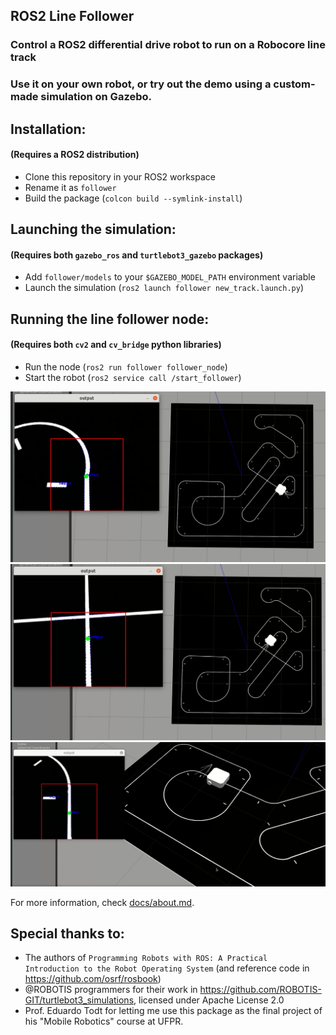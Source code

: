 ## ROS2 Line Follower

### Control a ROS2 differential drive robot to run on a Robocore line track

### Use it on your own robot, or try out the demo using a custom-made simulation on Gazebo.



## Installation:
#### (Requires a ROS2 distribution)

* Clone this repository in your ROS2 workspace
* Rename it as `follower`
* Build the package (`colcon build --symlink-install`)


## Launching the simulation:
#### (Requires both `gazebo_ros` and `turtlebot3_gazebo` packages)

* Add `follower/models` to your `$GAZEBO_MODEL_PATH` environment variable
* Launch the simulation (`ros2 launch follower new_track.launch.py`)

## Running the line follower node: 
#### (Requires both `cv2` and `cv_bridge` python libraries)

* Run the node (`ros2 run follower follower_node`)
* Start the robot (`ros2 service call /start_follower`)

![screenshot1](docs/old_screenshots/1.png)
![screenshot2](docs/old_screenshots/2.png)
![screenshot3](docs/old_screenshots/3.png)

For more information, check [docs/about.md](/docs/about.md).

## Special thanks to:
* The authors of `Programming Robots with ROS: A Practical Introduction to the Robot Operating System` (and reference code in https://github.com/osrf/rosbook)
* @ROBOTIS programmers for their work in https://github.com/ROBOTIS-GIT/turtlebot3_simulations, licensed under Apache License 2.0
* Prof. Eduardo Todt for letting me use this package as the final project of his "Mobile Robotics" course at UFPR.